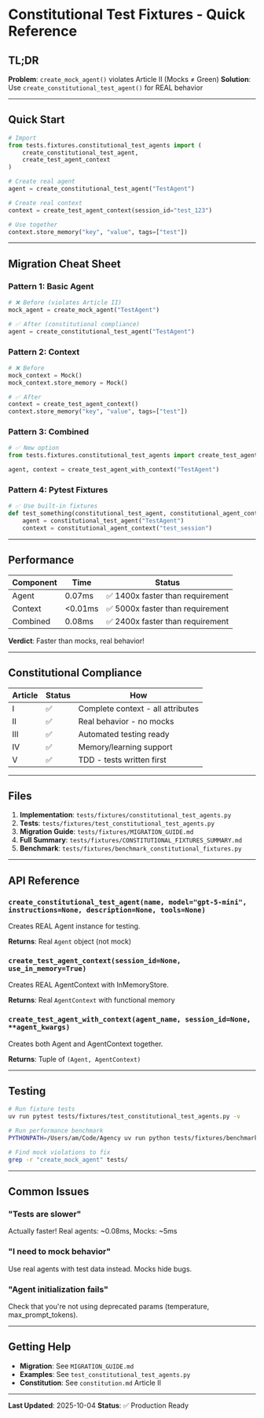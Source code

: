 # Constitutional Test Fixtures - Quick Reference

## TL;DR

**Problem**: `create_mock_agent()` violates Article II (Mocks ≠ Green)
**Solution**: Use `create_constitutional_test_agent()` for REAL behavior

---

## Quick Start

```python
# Import
from tests.fixtures.constitutional_test_agents import (
    create_constitutional_test_agent,
    create_test_agent_context
)

# Create real agent
agent = create_constitutional_test_agent("TestAgent")

# Create real context
context = create_test_agent_context(session_id="test_123")

# Use together
context.store_memory("key", "value", tags=["test"])
```

---

## Migration Cheat Sheet

### Pattern 1: Basic Agent
```python
# ❌ Before (violates Article II)
mock_agent = create_mock_agent("TestAgent")

# ✅ After (constitutional compliance)
agent = create_constitutional_test_agent("TestAgent")
```

### Pattern 2: Context
```python
# ❌ Before
mock_context = Mock()
mock_context.store_memory = Mock()

# ✅ After
context = create_test_agent_context()
context.store_memory("key", "value", tags=["test"])
```

### Pattern 3: Combined
```python
# ✅ New option
from tests.fixtures.constitutional_test_agents import create_test_agent_with_context

agent, context = create_test_agent_with_context("TestAgent")
```

### Pattern 4: Pytest Fixtures
```python
# ✅ Use built-in fixtures
def test_something(constitutional_test_agent, constitutional_agent_context):
    agent = constitutional_test_agent("TestAgent")
    context = constitutional_agent_context("test_session")
```

---

## Performance

| Component | Time | Status |
|-----------|------|--------|
| Agent | 0.07ms | ✅ 1400x faster than requirement |
| Context | <0.01ms | ✅ 5000x faster than requirement |
| Combined | 0.08ms | ✅ 2400x faster than requirement |

**Verdict**: Faster than mocks, real behavior!

---

## Constitutional Compliance

| Article | Status | How |
|---------|--------|-----|
| I | ✅ | Complete context - all attributes |
| II | ✅ | Real behavior - no mocks |
| III | ✅ | Automated testing ready |
| IV | ✅ | Memory/learning support |
| V | ✅ | TDD - tests written first |

---

## Files

1. **Implementation**: `tests/fixtures/constitutional_test_agents.py`
2. **Tests**: `tests/fixtures/test_constitutional_test_agents.py`
3. **Migration Guide**: `tests/fixtures/MIGRATION_GUIDE.md`
4. **Full Summary**: `tests/fixtures/CONSTITUTIONAL_FIXTURES_SUMMARY.md`
5. **Benchmark**: `tests/fixtures/benchmark_constitutional_fixtures.py`

---

## API Reference

### `create_constitutional_test_agent(name, model="gpt-5-mini", instructions=None, description=None, tools=None)`
Creates REAL Agent instance for testing.

**Returns**: Real `Agent` object (not mock)

### `create_test_agent_context(session_id=None, use_in_memory=True)`
Creates REAL AgentContext with InMemoryStore.

**Returns**: Real `AgentContext` with functional memory

### `create_test_agent_with_context(agent_name, session_id=None, **agent_kwargs)`
Creates both Agent and AgentContext together.

**Returns**: Tuple of `(Agent, AgentContext)`

---

## Testing

```bash
# Run fixture tests
uv run pytest tests/fixtures/test_constitutional_test_agents.py -v

# Run performance benchmark
PYTHONPATH=/Users/am/Code/Agency uv run python tests/fixtures/benchmark_constitutional_fixtures.py

# Find mock violations to fix
grep -r "create_mock_agent" tests/
```

---

## Common Issues

### "Tests are slower"
Actually faster! Real agents: ~0.08ms, Mocks: ~5ms

### "I need to mock behavior"
Use real agents with test data instead. Mocks hide bugs.

### "Agent initialization fails"
Check that you're not using deprecated params (temperature, max_prompt_tokens).

---

## Getting Help

- **Migration**: See `MIGRATION_GUIDE.md`
- **Examples**: See `test_constitutional_test_agents.py`
- **Constitution**: See `constitution.md` Article II

---

**Last Updated**: 2025-10-04
**Status**: ✅ Production Ready
